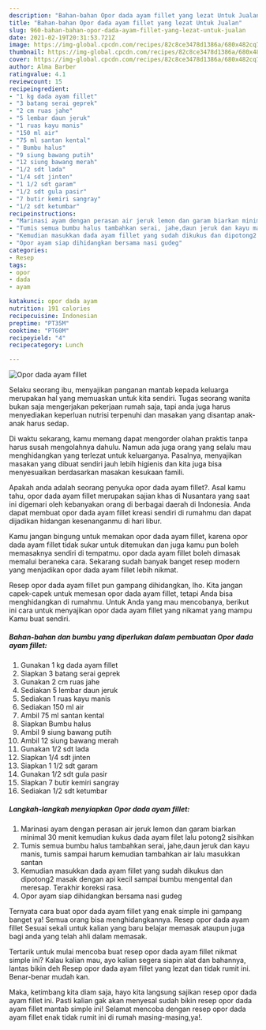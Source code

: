 ```yaml
---
description: "Bahan-bahan Opor dada ayam fillet yang lezat Untuk Jualan"
title: "Bahan-bahan Opor dada ayam fillet yang lezat Untuk Jualan"
slug: 960-bahan-bahan-opor-dada-ayam-fillet-yang-lezat-untuk-jualan
date: 2021-02-19T20:31:53.721Z
image: https://img-global.cpcdn.com/recipes/82c8ce3478d1386a/680x482cq70/opor-dada-ayam-fillet-foto-resep-utama.jpg
thumbnail: https://img-global.cpcdn.com/recipes/82c8ce3478d1386a/680x482cq70/opor-dada-ayam-fillet-foto-resep-utama.jpg
cover: https://img-global.cpcdn.com/recipes/82c8ce3478d1386a/680x482cq70/opor-dada-ayam-fillet-foto-resep-utama.jpg
author: Alma Barber
ratingvalue: 4.1
reviewcount: 15
recipeingredient:
- "1 kg dada ayam fillet"
- "3 batang serai geprek"
- "2 cm ruas jahe"
- "5 lembar daun jeruk"
- "1 ruas kayu manis"
- "150 ml air"
- "75 ml santan kental"
- " Bumbu halus"
- "9 siung bawang putih"
- "12 siung bawang merah"
- "1/2 sdt lada"
- "1/4 sdt jinten"
- "1 1/2 sdt garam"
- "1/2 sdt gula pasir"
- "7 butir kemiri sangray"
- "1/2 sdt ketumbar"
recipeinstructions:
- "Marinasi ayam dengan perasan air jeruk lemon dan garam biarkan minimal 30 menit kemudian kukus dada ayam filet lalu potong2 sisihkan"
- "Tumis semua bumbu halus tambahkan serai, jahe,daun jeruk dan kayu manis, tumis sampai harum kemudian tambahkan air lalu masukkan santan"
- "Kemudian masukkan dada ayam fillet yang sudah dikukus dan dipotong2 masak dengan api kecil sampai bumbu mengental dan meresap. Terakhir koreksi rasa."
- "Opor ayam siap dihidangkan bersama nasi gudeg"
categories:
- Resep
tags:
- opor
- dada
- ayam

katakunci: opor dada ayam 
nutrition: 191 calories
recipecuisine: Indonesian
preptime: "PT35M"
cooktime: "PT60M"
recipeyield: "4"
recipecategory: Lunch

---
```



![Opor dada ayam fillet](https://img-global.cpcdn.com/recipes/82c8ce3478d1386a/680x482cq70/opor-dada-ayam-fillet-foto-resep-utama.jpg)

Selaku seorang ibu, menyajikan panganan mantab kepada keluarga merupakan hal yang memuaskan untuk kita sendiri. Tugas seorang  wanita bukan saja mengerjakan pekerjaan rumah saja, tapi anda juga harus menyediakan keperluan nutrisi terpenuhi dan masakan yang disantap anak-anak harus sedap.

Di waktu  sekarang, kamu memang dapat mengorder olahan praktis tanpa harus susah mengolahnya dahulu. Namun ada juga orang yang selalu mau menghidangkan yang terlezat untuk keluarganya. Pasalnya, menyajikan masakan yang dibuat sendiri jauh lebih higienis dan kita juga bisa menyesuaikan berdasarkan masakan kesukaan famili. 



Apakah anda adalah seorang penyuka opor dada ayam fillet?. Asal kamu tahu, opor dada ayam fillet merupakan sajian khas di Nusantara yang saat ini digemari oleh kebanyakan orang di berbagai daerah di Indonesia. Anda dapat membuat opor dada ayam fillet kreasi sendiri di rumahmu dan dapat dijadikan hidangan kesenanganmu di hari libur.

Kamu jangan bingung untuk memakan opor dada ayam fillet, karena opor dada ayam fillet tidak sukar untuk ditemukan dan juga kamu pun boleh memasaknya sendiri di tempatmu. opor dada ayam fillet boleh dimasak memalui beraneka cara. Sekarang sudah banyak banget resep modern yang menjadikan opor dada ayam fillet lebih nikmat.

Resep opor dada ayam fillet pun gampang dihidangkan, lho. Kita jangan capek-capek untuk memesan opor dada ayam fillet, tetapi Anda bisa menghidangkan di rumahmu. Untuk Anda yang mau mencobanya, berikut ini cara untuk menyajikan opor dada ayam fillet yang nikamat yang mampu Kamu buat sendiri.

<!--inarticleads1-->

##### Bahan-bahan dan bumbu yang diperlukan dalam pembuatan Opor dada ayam fillet:

1. Gunakan 1 kg dada ayam fillet
1. Siapkan 3 batang serai geprek
1. Gunakan 2 cm ruas jahe
1. Sediakan 5 lembar daun jeruk
1. Sediakan 1 ruas kayu manis
1. Sediakan 150 ml air
1. Ambil 75 ml santan kental
1. Siapkan  Bumbu halus
1. Ambil 9 siung bawang putih
1. Ambil 12 siung bawang merah
1. Gunakan 1/2 sdt lada
1. Siapkan 1/4 sdt jinten
1. Siapkan 1 1/2 sdt garam
1. Gunakan 1/2 sdt gula pasir
1. Siapkan 7 butir kemiri sangray
1. Sediakan 1/2 sdt ketumbar




<!--inarticleads2-->

##### Langkah-langkah menyiapkan Opor dada ayam fillet:

1. Marinasi ayam dengan perasan air jeruk lemon dan garam biarkan minimal 30 menit kemudian kukus dada ayam filet lalu potong2 sisihkan
1. Tumis semua bumbu halus tambahkan serai, jahe,daun jeruk dan kayu manis, tumis sampai harum kemudian tambahkan air lalu masukkan santan
1. Kemudian masukkan dada ayam fillet yang sudah dikukus dan dipotong2 masak dengan api kecil sampai bumbu mengental dan meresap. Terakhir koreksi rasa.
1. Opor ayam siap dihidangkan bersama nasi gudeg




Ternyata cara buat opor dada ayam fillet yang enak simple ini gampang banget ya! Semua orang bisa menghidangkannya. Resep opor dada ayam fillet Sesuai sekali untuk kalian yang baru belajar memasak ataupun juga bagi anda yang telah ahli dalam memasak.

Tertarik untuk mulai mencoba buat resep opor dada ayam fillet nikmat simple ini? Kalau kalian mau, ayo kalian segera siapin alat dan bahannya, lantas bikin deh Resep opor dada ayam fillet yang lezat dan tidak rumit ini. Benar-benar mudah kan. 

Maka, ketimbang kita diam saja, hayo kita langsung sajikan resep opor dada ayam fillet ini. Pasti kalian gak akan menyesal sudah bikin resep opor dada ayam fillet mantab simple ini! Selamat mencoba dengan resep opor dada ayam fillet enak tidak rumit ini di rumah masing-masing,ya!.

